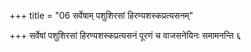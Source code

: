 +++
title = "06 सर्वेषाम् पशुशिरसां हिरण्यशस्कप्रत्यसनम्"

+++
सर्वेषां पशुशिरसां हिरण्यशस्कप्रत्यसनं पूरणं च वाजसनेयिनः समामनन्ति ६